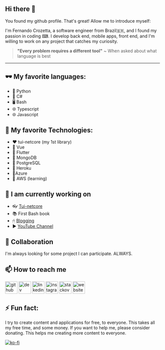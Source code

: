 ## Hi there 👋
You found my github profile. That's great! Allow me to introduce myself:

I'm Fernando Crozetta, a software engineer from Brazil🇧🇷, and I found my passion in coding ⌨. I develop back end, mobile apps, front end, and I'm willing to work on any project that catches my curiosity.

> **"Every problem requires a different tool"**
> ~ When asked about what language is best

---

## 🕶 My favorite languages:

- :snake: Python
- 🥽 C#
- 🖥 Bash
- :globe_with_meridians: Typescript
- :globe_with_meridians: Javascript

## 🧐 My favorite Technologies:
 
- :heart: tui-netcore (my 1st library)
- 🧡 Vue
- :yellow_heart: Flutter
- :green_heart: MongoDB
- :blue_heart: PostgreSQL
- :purple_heart: Heroku
- 🤎Azure
- 🖤 AWS (learning)
  
## 🔭 I am currently working on

- :eyeglasses: [Tui-netcore](https://www.nuget.org/packages/fc.tui-core/)
- :books: First Bash book
- 🖱 [Blogging](blog.czetta.com)
- :arrow_forward: [YouTube Channel](https://www.youtube.com/channel/UCkiH-M_dTdmVjR6T_vf5pMw)

## :dancers: Collaboration
I'm always looking for some project I can participate. ALWAYS.

## :mailbox: How to reach me

[<img src='https://cdn.jsdelivr.net/npm/simple-icons@3.0.1/icons/github.svg' alt='github' height='40'>](https://github.com/fcrozetta)  [<img src='https://cdn.jsdelivr.net/npm/simple-icons@3.0.1/icons/dev-dot-to.svg' alt='dev' height='40'>](https://dev.to/fcrozetta)  [<img src='https://cdn.jsdelivr.net/npm/simple-icons@3.0.1/icons/linkedin.svg' alt='linkedin' height='40'>](https://www.linkedin.com/in/fernandocrozetta/)  [<img src='https://cdn.jsdelivr.net/npm/simple-icons@3.0.1/icons/instagram.svg' alt='instagram' height='40'>](https://www.instagram.com/crozetta/)  [<img src='https://cdn.jsdelivr.net/npm/simple-icons@3.0.1/icons/stackoverflow.svg' alt='stackoverflow' height='40'>](https://stackoverflow.com/users/4533171/fernando-crozetta)  [<img src='https://cdn.jsdelivr.net/npm/simple-icons@3.0.1/icons/icloud.svg' alt='website' height='40'>](https://czetta.com)  

## ⚡ Fun fact:
I try to create content and applications for free, to everyone. This takes all my free time, and some money. If you want to help me, please consider donating. This helps me creating more content to everyone.



[![ko-fi](https://www.ko-fi.com/img/githubbutton_sm.svg)](https://ko-fi.com/L3L01VSK2)
<!--
**fcrozetta/fcrozetta** is a ✨ _special_ ✨ repository because its `README.md` (this file) appears on your GitHub profile.

Here are some ideas to get you started:

- 🔭 I’m currently working on ...
- 🌱 I’m currently learning ...
- 👯 I’m looking to collaborate on ...
- 🤔 I’m looking for help with ...
- 💬 Ask me about ...
- 📫 How to reach me: ...
- 😄 Pronouns: ...
- ⚡ Fun fact: ...
-->
